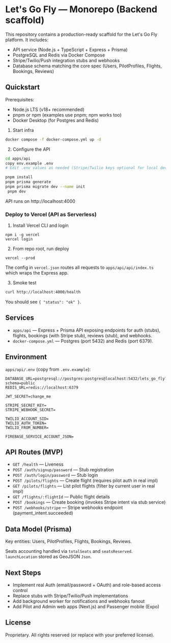 # Let's Go Fly — Monorepo (Backend scaffold)

This repository contains a production-ready scaffold for the Let's Go Fly platform. It includes:

- API service (Node.js + TypeScript + Express + Prisma)
- PostgreSQL and Redis via Docker Compose
- Stripe/Twilio/Push integration stubs and webhooks
- Database schema matching the core spec (Users, PilotProfiles, Flights, Bookings, Reviews)

## Quickstart

Prerequisites:

- Node.js LTS (v18+ recommended)
- pnpm or npm (examples use pnpm; npm works too)
- Docker Desktop (for Postgres and Redis)

1) Start infra

```sh
docker compose -f docker-compose.yml up -d
```

2) Configure the API

```sh
cd apps/api
copy env.example .env
# Edit .env values as needed (Stripe/Twilio keys optional for local dev)

pnpm install
pnpm prisma generate
pnpm prisma migrate dev --name init
 pnpm dev
```

API runs on http://localhost:4000

### Deploy to Vercel (API as Serverless)

1) Install Vercel CLI and login
```
npm i -g vercel
vercel login
```
2) From repo root, run deploy
```
vercel --prod
```
The config in `vercel.json` routes all requests to `apps/api/api/index.ts` which wraps the Express app.

3) Smoke test

```sh
curl http://localhost:4000/health
```

You should see `{ "status": "ok" }`.

## Services

- `apps/api` — Express + Prisma API exposing endpoints for auth (stubs), flights, bookings (with Stripe stub), reviews (stub), and webhooks.
- `docker-compose.yml` — Postgres (port 5432) and Redis (port 6379).

## Environment

`apps/api/.env` (copy from `.env.example`):

```
DATABASE_URL=postgresql://postgres:postgres@localhost:5432/lets_go_fly?schema=public
REDIS_URL=redis://localhost:6379

JWT_SECRET=change_me

STRIPE_SECRET_KEY=
STRIPE_WEBHOOK_SECRET=

TWILIO_ACCOUNT_SID=
TWILIO_AUTH_TOKEN=
TWILIO_FROM_NUMBER=

FIREBASE_SERVICE_ACCOUNT_JSON=
``` 

## API Routes (MVP)

- `GET /health` — Liveness
- `POST /auth/signup/password` — Stub registration
- `POST /auth/login/password` — Stub login
- `POST /pilots/flights` — Create flight (requires pilot auth in real impl)
- `GET /pilots/flights` — List pilot flights (filter by current user in real impl)
- `GET /flights/:flightId` — Public flight details
- `POST /bookings` — Create booking (invokes Stripe intent via stub service)
- `POST /webhooks/stripe` — Stripe webhooks endpoint (payment_intent.succeeded)

## Data Model (Prisma)

Key entities: Users, PilotProfiles, Flights, Bookings, Reviews.

Seats accounting handled via `totalSeats` and `seatsReserved`. `launchLocation` stored as GeoJSON `Json`.

## Next Steps

- Implement real Auth (email/password + OAuth) and role-based access control
- Replace stubs with Stripe/Twilio/Push implementations
- Add background worker for notifications and webhooks fanout
- Add Pilot and Admin web apps (Next.js) and Passenger mobile (Expo)

## License

Proprietary. All rights reserved (or replace with your preferred license).

